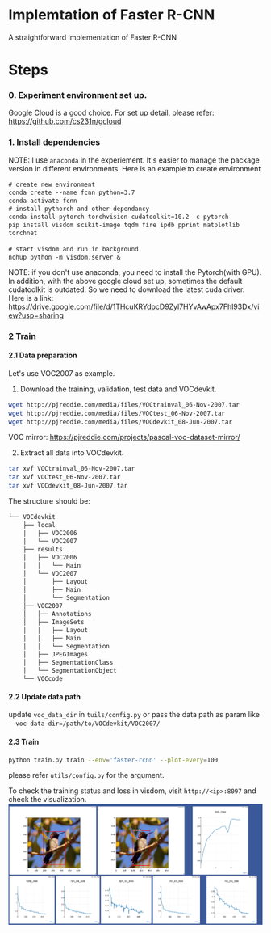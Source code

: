 # Implemtation of Faster R-CNN
A straightforward implementation of Faster R-CNN

# Steps
### 0. Experiment environment set up. 
Google Cloud is a good choice. For set up detail, please refer: https://github.com/cs231n/gcloud

### 1. Install dependencies
NOTE: I use `anaconda` in the experiement. It's easier to manage the package version in different environments. 
Here is an example to create environment
```
# create new environment 
conda create --name fcnn python=3.7
conda activate fcnn
# install pythorch and other dependancy
conda install pytorch torchvision cudatoolkit=10.2 -c pytorch
pip install visdom scikit-image tqdm fire ipdb pprint matplotlib torchnet

# start visdom and run in background
nohup python -m visdom.server &
```

NOTE: if you don't use anaconda, you need to install the Pytorch(with GPU). In addition, with the above google cloud set up, sometimes the default cudatoolkit is outdated. So we need to download the latest cuda driver. Here is a link: https://drive.google.com/file/d/1THcuKRYdpcD9Zyl7HYvAwApx7Fhl93Dx/view?usp=sharing


### 2 Train

#### 2.1 Data preparation
Let's use VOC2007 as example. 
1. Download the training, validation, test data and VOCdevkit. 
```Bash
wget http://pjreddie.com/media/files/VOCtrainval_06-Nov-2007.tar
wget http://pjreddie.com/media/files/VOCtest_06-Nov-2007.tar
wget http://pjreddie.com/media/files/VOCdevkit_08-Jun-2007.tar
```
VOC mirror: https://pjreddie.com/projects/pascal-voc-dataset-mirror/

2. Extract all data into VOCdevkit. 
```Bash
tar xvf VOCtrainval_06-Nov-2007.tar
tar xvf VOCtest_06-Nov-2007.tar
tar xvf VOCdevkit_08-Jun-2007.tar
```
The structure should be: 
```
└── VOCdevkit
    ├── local
    │   ├── VOC2006
    │   └── VOC2007
    ├── results
    │   ├── VOC2006
    │   │   └── Main
    │   └── VOC2007
    │       ├── Layout
    │       ├── Main
    │       └── Segmentation
    ├── VOC2007
    │   ├── Annotations
    │   ├── ImageSets
    │   │   ├── Layout
    │   │   ├── Main
    │   │   └── Segmentation
    │   ├── JPEGImages
    │   ├── SegmentationClass
    │   └── SegmentationObject
    └── VOCcode
```
#### 2.2 Update data path
update `voc_data_dir` in `tuils/config.py` or pass the data path as param like `--voc-data-dir=/path/to/VOCdevkit/VOC2007/`
#### 2.3 Train
```bash
python train.py train --env='faster-rcnn' --plot-every=100
```
please refer `utils/config.py` for the argument. 

To check the training status and loss in visdom, visit `http://<ip>:8097` and check the visualization.
![visdom](imgs/faster-rcnn.png)

